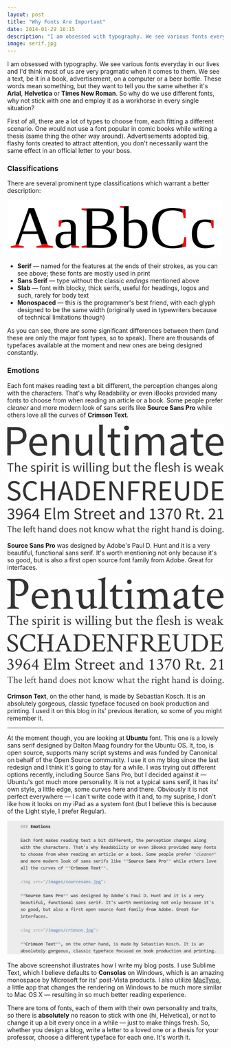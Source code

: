 ```yaml
---
layout: post
title: "Why Fonts Are Important"
date: 2014-01-29 16:15
description: "I am obsessed with typography. We see various fonts everyday in our lives and I'd think most of us are very pragmatic when it comes to them. We see a text, be it in a book, advertisement, on a computer or a beer bottle. These words mean something, but they want to tell you the same whether it's Arial, Helvetica or Times New Roman. So why do we use different fonts, why not stick with one and employ it as a workhorse in every single situation?"
image: serif.jpg
---
```


I am obsessed with typography. We see various fonts everyday in our lives and I'd think most of us are very pragmatic when it comes to them. We see a text, be it in a book, advertisement, on a computer or a beer bottle. These words mean something, but they want to tell you the same whether it's **Arial**, **Helvetica** or **Times New Roman**. So why do we use different fonts, why not stick with one and employ it as a workhorse in every single situation?
	
First of all, there are a lot of types to choose from, each fitting a different scenario. One would not use a font popular in comic books while writing a thesis (same thing the other way around). Advertisements adopted big, flashy fonts created to attract attention, you don't necessarily want the same effect in an official letter to your boss.

### Classifications

There are several prominent type classifications which warrant a better description:

<img src="/images/serif.jpg">

* **Serif** — named for the features at the ends of their strokes, as you can see above; these fonts are mostly used in print
* **Sans Serif** — type without the classic *endings* mentioned above
* **Slab** — font with blocky, thick serifs, useful for headings, logos and such, rarely for body text
* **Monospaced** — this is the programmer's best friend, with each glyph designed to be the same width (originally used in typewriters because of technical limitations though)

As you can see, there are some significant differences between them (and these are only the major font types, so to speak). There are thousands of typefaces available at the moment and new ones are being designed constantly.

### Emotions

Each font makes reading text a bit different, the perception changes along with the characters. That's why Readability or even iBooks provided many fonts to choose from when reading an article or a book. Some people prefer *cleaner* and more modern look of sans serifs like **Source Sans Pro** while others love all the curves of **Crimson Text**.

<img src="/images/sourcesans.jpg">

**Source Sans Pro** was designed by Adobe's Paul D. Hunt and it is a very beautiful, functional sans serif. It's worth mentioning not only because it's so good, but is also a first open source font family from Adobe. Great for interfaces.

<img src="/images/crimson.jpg">

**Crimson Text**, on the other hand, is made by Sebastian Kosch. It is an absolutely gorgeous, classic typeface focused on book production and printing. I used it on this blog in its' previous iteration, so some of you might remember it.

---

At the moment though, you are looking at **Ubuntu** font. This one is a lovely sans serif designed by Dalton Maag foundry for the Ubuntu OS. It, too, is open source, supports many script systems and was funded by Canonical on behalf of the Open Source community. I use it on my blog since the last redesign and I think it's going to stay for a while. I was trying out different options recently, including Source Sans Pro, but I decided against it — Ubuntu's got much more personality. It is not a typical sans serif, it has its' own style, a little edge, some curves here and there. Obviously it is not perfect everywhere — I can't write code with it and, to my suprise, I don't like how it looks on my iPad as a system font (but I believe this is because of the Light style, I prefer Regular).

<img src="/images/markdownfont.jpg"> 

The above screenshot illustrates how I write my blog posts. I use Sublime Text, which I believe defaults to **Consolas** on Windows, which is an amazing monospace by Microsoft for its' post-Vista products. I also utilize [MacType](https://code.google.com/p/mactype/), a little app that changes the rendering on Windows to be much more similar to Mac OS X — resulting in so much better reading experience.

There are tons of fonts, each of them with their own personality and traits, so there is **absolutely** no reason to stick with one (hi, Helvetica), or not to change it up a bit every once in a while — just to make things fresh. So, whether you design a blog, write a letter to a loved one or a thesis for your professor, choose a different typeface for each one. It's worth it.
